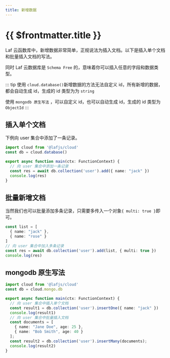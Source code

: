 ```yaml
---
title: 新增数据
---
```


# {{ $frontmatter.title }}

Laf 云函数库中，新增数据非常简单，正规说法为插入文档。以下是插入单个文档和批量插入文档的写法。

同时 Laf 云数据库是 `Schema Free` 的，意味着你可以插入任意的字段和数据类型。

::: tip
使用 `cloud.database()`新增数据的方法无法自定义 id，所有新增的数据，都会自动生成 id，生成的 id 类型为为 `string`

使用 `mongodb 原生写法` ，可以自定义 id，也可以自动生成 id，生成的 id 类型为 `ObjectId`
:::

## 插入单个文档

下例向 user 集合中添加了一条记录。

```typescript
import cloud from '@lafjs/cloud'
const db = cloud.database()

export async function main(ctx: FunctionContext) {
  // 向 user 集合中添加一条记录
  const res = await db.collection('user').add({ name: "jack" })
  console.log(res)
}
```

## 批量新增文档

当然我们也可以批量添加多条记录，只需要多传入一个对象`{ multi: true }`即可。

```typescript
const list = [
  { name: "jack" },
  { name: "rose" }
]
// 向 user 集合中加入多条记录
const res = await db.collection('user').add(list, { multi: true })
console.log(res)
```

## mongodb 原生写法

```typescript
import cloud from '@lafjs/cloud'
const db = cloud.mongo.db

export async function main(ctx: FunctionContext) {
  // 向 user 集合中插入单个文档
  const result1 = db.collection('user').insertOne({ name: "jack" })
  console.log(result1)
  // 向 user 集合中批量插入文档
  const documents = [
    { name: "Jane Doe", age: 25 },
    { name: "Bob Smith", age: 40 }
  ];
  const result2 = db.collection('user').insertMany(documents);
  console.log(result2)
}
```
